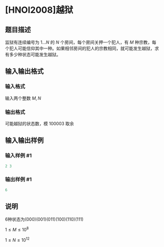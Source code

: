 # [HNOI2008]越狱

## 题目描述

监狱有连续编号为 $1…N$ 的 $N$ 个房间，每个房间关押一个犯人，有 $M$ 种宗教，每个犯人可能信仰其中一种。如果相邻房间的犯人的宗教相同，就可能发生越狱，求有多少种状态可能发生越狱。

## 输入输出格式

### 输入格式

输入两个整数 $M,N$

### 输出格式

可能越狱的状态数，模 $100003$ 取余

## 输入输出样例

### 输入样例 #1

```cpp
2 3
```


### 输出样例 #1

```cpp
6
```


## 说明

6种状态为(000)(001)(011)(100)(110)(111)

$1 \le M \le 10^8$

$1 \le N \le 10^{12}$

